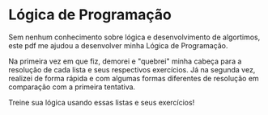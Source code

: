 # Lógica de Programação

Sem nenhum conhecimento sobre lógica e desenvolvimento de algortimos, este pdf me ajudou a desenvolver minha Lógica de Programação.

Na primeira vez em que fiz, demorei e "quebrei" minha cabeça para a resolução de cada lista e seus respectivos exercícios. Já na segunda vez, realizei de forma rápida e com algumas formas diferentes de resolução em comparação com a primeira tentativa.

Treine sua lógica usando essas listas e seus exercícios!
